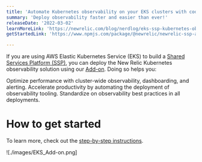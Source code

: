 ```yaml
---
title: 'Automate Kubernetes observability on your EKS clusters with code'
summary: 'Deploy observability faster and easier than ever!'
releaseDate: '2022-03-02'
learnMoreLink: 'https://newrelic.com/blog/nerdlog/eks-ssp-kubernetes-observability' 
getStartedLink: 'https://www.npmjs.com/package/@newrelic/newrelic-ssp-addon'

---
```


If you are using AWS Elastic Kubernetes Service (EKS) to build a [Shared Services Platform (SSP)](https://aws-quickstart.github.io/ssp-amazon-eks/), you can deploy the New Relic Kubernetes observability solution using our [Add-on](https://www.npmjs.com/package/@newrelic/newrelic-ssp-addon). Doing so helps you:

Optimize performance with cluster-wide observability, dashboarding, and alerting.
Accelerate productivity by automating the deployment of observability tooling.
Standardize on observability best practices in all deployments.

# How to get started
To learn more, check out the [step-by-step instructions](https://newrelic.com/blog/nerdlog/eks-ssp-kubernetes-observability).

![./images/EKS_Add-on.png]
